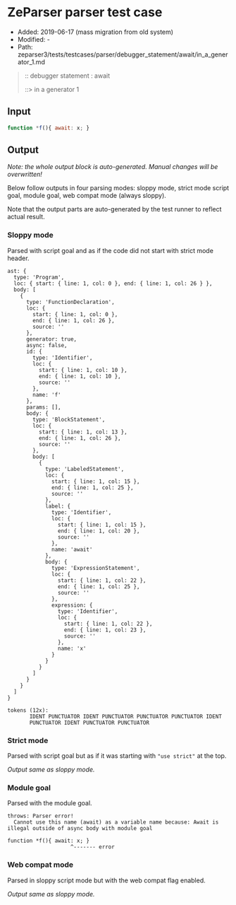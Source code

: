 # ZeParser parser test case

- Added: 2019-06-17 (mass migration from old system)
- Modified: -
- Path: zeparser3/tests/testcases/parser/debugger_statement/await/in_a_generator_1.md

> :: debugger statement : await
>
> ::> in a generator 1

## Input

`````js
function *f(){ await: x; }
`````

## Output

_Note: the whole output block is auto-generated. Manual changes will be overwritten!_

Below follow outputs in four parsing modes: sloppy mode, strict mode script goal, module goal, web compat mode (always sloppy).

Note that the output parts are auto-generated by the test runner to reflect actual result.

### Sloppy mode

Parsed with script goal and as if the code did not start with strict mode header.

`````
ast: {
  type: 'Program',
  loc: { start: { line: 1, col: 0 }, end: { line: 1, col: 26 } },
  body: [
    {
      type: 'FunctionDeclaration',
      loc: {
        start: { line: 1, col: 0 },
        end: { line: 1, col: 26 },
        source: ''
      },
      generator: true,
      async: false,
      id: {
        type: 'Identifier',
        loc: {
          start: { line: 1, col: 10 },
          end: { line: 1, col: 10 },
          source: ''
        },
        name: 'f'
      },
      params: [],
      body: {
        type: 'BlockStatement',
        loc: {
          start: { line: 1, col: 13 },
          end: { line: 1, col: 26 },
          source: ''
        },
        body: [
          {
            type: 'LabeledStatement',
            loc: {
              start: { line: 1, col: 15 },
              end: { line: 1, col: 25 },
              source: ''
            },
            label: {
              type: 'Identifier',
              loc: {
                start: { line: 1, col: 15 },
                end: { line: 1, col: 20 },
                source: ''
              },
              name: 'await'
            },
            body: {
              type: 'ExpressionStatement',
              loc: {
                start: { line: 1, col: 22 },
                end: { line: 1, col: 25 },
                source: ''
              },
              expression: {
                type: 'Identifier',
                loc: {
                  start: { line: 1, col: 22 },
                  end: { line: 1, col: 23 },
                  source: ''
                },
                name: 'x'
              }
            }
          }
        ]
      }
    }
  ]
}

tokens (12x):
       IDENT PUNCTUATOR IDENT PUNCTUATOR PUNCTUATOR PUNCTUATOR IDENT
       PUNCTUATOR IDENT PUNCTUATOR PUNCTUATOR
`````

### Strict mode

Parsed with script goal but as if it was starting with `"use strict"` at the top.

_Output same as sloppy mode._

### Module goal

Parsed with the module goal.

`````
throws: Parser error!
  Cannot use this name (await) as a variable name because: Await is illegal outside of async body with module goal

function *f(){ await: x; }
                    ^------- error
`````


### Web compat mode

Parsed in sloppy script mode but with the web compat flag enabled.

_Output same as sloppy mode._
